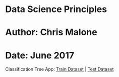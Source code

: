 # Data Science Principles
# Author: Chris Malone
# Date: June 2017

Classification Tree App: [Train Dataset](http://statsclass.org/dsci210/CART/train.html) | [Test Dataset](http://statsclass.org/dsci210/CART/test.html) 